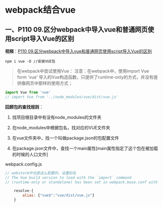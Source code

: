 # webpack结合vue
## 一、P110 09.区分webpack中导入vue和普通网页使用script导入Vue的区别
**视频**：[P110 09.区分webpack中导入vue和普通网页使用script导入Vue的区别](https://www.bilibili.com/video/av27969216/?p=110)

```JS
npm i vue -D //安装VUE包
```

> 在webpack中尝试使用Vue：
> 注意：在webpack中，使用import Vue form 'vue'
> 导入的Vue构造函数，只提供了runtime-only的方式，并没有提供像网页中那样的使用方式；

```js
import Vue from 'vue'
// import Vue from '../node_modules/vue/dist/vue.js'
```



**回顾包的查找规则**：

1. 找项目根目录中有没有node_modules的文件夹

2. 在node_modules中根据包名，找对应的VUE文件夹

3. 在vue文件夹中，找一个叫做package.json的包配置文件

4. 在package.json文件中，查找一个main属性[main属性指定了这个包在被加载的时候的人口文件]


webpack.config.js

```js
// webstorm中也是这么配置的，设置别名
// The Vue build version to load with the `import` command
// (runtime-only or standalone) has been set in webpack.base.conf with an alias.

    resolve:{
        alias: {"vue$":"vue/dist/vue.js"}
    }

```
